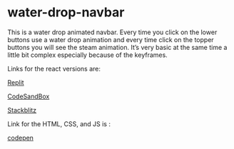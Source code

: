 # water-drop-navbar

This is a water drop animated navbar. Every time you click on the lower buttons use a water drop animation and every time click on the topper buttons you will see the steam animation. It’s very basic at the same time a little bit complex especially because of the keyframes.

Links for the react versions are: 

[Replit](https://replit.com/@farbodesham/water-drop-navbar)

[CodeSandBox](https://codesandbox.io/s/water-drop-navbar-g6wmxv)

[Stackblitz](https://stackblitz.com/edit/water-drop-navbar?file=src/index.js&hideDevTools=1)

Link for the HTML, CSS, and JS is : 

[codepen](https://codepen.io/pen?template=jOKrzVL)

